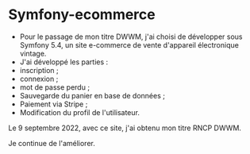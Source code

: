 # Symfony-ecommerce

- Pour le passage de mon titre DWWM, j'ai choisi de développer sous Symfony 5.4, un site e-commerce de vente d'appareil électronique vintage.
- J'ai développé les parties :
- inscription ;
- connexion ;
- mot de passe perdu ;
- Sauvegarde du panier en base de données ;
- Paiement via Stripe ;
- Modification du profil de l'utilisateur.

Le 9 septembre 2022, avec ce site, j'ai obtenu mon titre RNCP DWWM. 

Je continue de l'améliorer.
